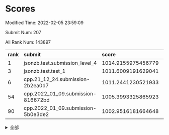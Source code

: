 # Scores

Modified Time: 2022-02-05 23:59:09

Submit Num: 207

All Rank Num: 143897

| rank |               submit               |       score        |       sigma        | pk_num |
| :--- | :--------------------------------- | :----------------- | :----------------- | :----- |
| 1    | jsonzb.test.submission_level_4     | 1014.9155975456779 | 0.8611859673741827 | 2776   |
| 3    | jsonzb.test.test_1                 | 1011.6009191629041 | 0.7870756968038568 | 2780   |
| 6    | cpp.21_12_24.submission-2b2ea0d7   | 1011.2441230521933 | 0.7501896183401128 | 2779   |
| 54   | cpp.2022_01_09.submission-816672bd | 1005.3993325865923 | 0.7237054557620853 | 2782   |
| 90   | cpp.2022_01_09.submission-5b0e3de2 | 1002.9516181664648 | 0.7020600444270565 | 2783   |


<details>
<summary>全部</summary>

| rank |                 submit                 |       score        |       sigma        | pk_num |
| :--- | :------------------------------------- | :----------------- | :----------------- | :----- |
| 1    | jsonzb.test.submission_level_4         | 1014.9155975456779 | 0.8611859673741827 | 2776   |
| 2    | gobigger.level_3.submission_level_3_48 | 1011.7147757449435 | 0.7775710984672897 | 2781   |
| 3    | jsonzb.test.test_1                     | 1011.6009191629041 | 0.7870756968038568 | 2780   |
| 4    | gobigger.level_3.submission_level_3_45 | 1011.5591417771601 | 0.794303009251549  | 2782   |
| 5    | gobigger.level_3.submission_level_3_42 | 1011.3280868327263 | 0.7775638958984211 | 2779   |
| 6    | cpp.21_12_24.submission-2b2ea0d7       | 1011.2441230521933 | 0.7501896183401128 | 2779   |
| 7    | gobigger.level_3.submission_level_3_39 | 1011.206371038845  | 0.7604767616114536 | 2778   |
| 8    | gobigger.level_3.submission_level_3_4  | 1011.1851137780166 | 0.7680550967239597 | 2778   |
| 9    | gobigger.level_3.submission_level_3_43 | 1011.153588848892  | 0.7945895856484435 | 2783   |
| 10   | gobigger.level_3.submission_level_3_14 | 1011.1030877216309 | 0.7844244537157019 | 2777   |
| 11   | gobigger.level_3.submission_level_3_28 | 1011.0968763726394 | 0.7615697197194469 | 2781   |
| 12   | gobigger.level_3.submission_level_3_40 | 1010.9991169253441 | 0.7688932947858298 | 2779   |
| 13   | gobigger.level_3.submission_level_3_2  | 1010.8886179877826 | 0.7654061107554763 | 2782   |
| 14   | gobigger.level_3.submission_level_3_25 | 1010.8112090709745 | 0.7629377767182917 | 2781   |
| 15   | gobigger.level_3.submission_level_3_21 | 1010.8045634336852 | 0.7612925225038611 | 2782   |
| 16   | gobigger.level_3.submission_level_3_36 | 1010.780044444067  | 0.7777230118358214 | 2786   |
| 17   | gobigger.level_3.submission_level_3_35 | 1010.5890439258056 | 0.7762106361405744 | 2780   |
| 18   | gobigger.level_3.submission_level_3_12 | 1010.5432611146341 | 0.7675963415338103 | 2778   |
| 19   | gobigger.level_3.submission_level_3_46 | 1010.5311650183204 | 0.7815678030385711 | 2779   |
| 20   | gobigger.level_3.submission_level_3_44 | 1010.3124799583799 | 0.7711695521881166 | 2777   |
| 21   | gobigger.level_3.submission_level_3_34 | 1010.2474208926194 | 0.7540646735160793 | 2784   |
| 22   | gobigger.level_3.submission_level_3_6  | 1010.2301222298324 | 0.7500957019194225 | 2778   |
| 23   | gobigger.level_3.submission_level_3_49 | 1010.2248009871844 | 0.7501746205658357 | 2783   |
| 24   | gobigger.level_3.submission_level_3_0  | 1010.091519217103  | 0.7562665825672703 | 2781   |
| 25   | gobigger.level_3.submission_level_3_10 | 1009.7706793575978 | 0.7619374794368252 | 2779   |
| 26   | gobigger.level_3.submission_level_3_5  | 1009.7642833885759 | 0.7602565999997772 | 2779   |
| 27   | gobigger.level_3.submission_level_3_1  | 1009.7308464397005 | 0.7525100581596323 | 2783   |
| 28   | gobigger.level_3.submission_level_3_38 | 1009.7304580211055 | 0.7542523963273813 | 2777   |
| 29   | gobigger.level_3.submission_level_3_17 | 1009.5479781783939 | 0.7405153555623859 | 2778   |
| 30   | gobigger.level_3.submission_level_3_30 | 1009.467484870535  | 0.7595539036723696 | 2777   |
| 31   | gobigger.level_3.submission_level_3_22 | 1009.4435061490964 | 0.7758147473951643 | 2775   |
| 32   | gobigger.level_3.submission_level_3_3  | 1009.4116520750271 | 0.724343964154719  | 2783   |
| 33   | gobigger.level_3.submission_level_3_18 | 1009.3828181848766 | 0.7913667843666488 | 2786   |
| 34   | gobigger.level_3.submission_level_3_20 | 1009.3815940757795 | 0.7620408457101389 | 2785   |
| 35   | gobigger.level_3.submission_level_3_33 | 1009.3165557211082 | 0.7702225878423775 | 2779   |
| 36   | gobigger.level_3.submission_level_3_8  | 1009.2956585045932 | 0.74259358936753   | 2780   |
| 37   | gobigger.level_3.submission_level_3_37 | 1009.2083104837895 | 0.7523474022987687 | 2781   |
| 38   | gobigger.level_3.submission_level_3_13 | 1009.1960802236713 | 0.7423580852010787 | 2780   |
| 39   | gobigger.level_3.submission_level_3_15 | 1009.1657369926127 | 0.7465498864451292 | 2783   |
| 40   | gobigger.level_3.submission_level_3_23 | 1009.079013963116  | 0.7498069285490608 | 2777   |
| 41   | gobigger.level_3.submission_level_3_41 | 1009.064302865004  | 0.7497885198291063 | 2777   |
| 42   | gobigger.level_3.submission_level_3_16 | 1008.9413462410467 | 0.7530786447581275 | 2776   |
| 43   | gobigger.level_3.submission_level_3_19 | 1008.9266354369375 | 0.7358658719166673 | 2778   |
| 44   | gobigger.level_3.submission_level_3_47 | 1008.845001351824  | 0.7487384468095515 | 2779   |
| 45   | gobigger.level_3.submission_level_3_24 | 1008.8293775592692 | 0.7492301690873231 | 2781   |
| 46   | gobigger.level_3.submission_level_3_9  | 1008.7829120846596 | 0.732981331172352  | 2782   |
| 47   | gobigger.level_3.submission_level_3_11 | 1008.7395208716885 | 0.7342367050160791 | 2781   |
| 48   | gobigger.level_3.submission_level_3_27 | 1008.5974785093457 | 0.7468635958126397 | 2780   |
| 49   | gobigger.level_3.submission_level_3_32 | 1008.5488279802059 | 0.7359953546266115 | 2782   |
| 50   | gobigger.level_3.submission_level_3_7  | 1008.3474209894068 | 0.7280518531365252 | 2782   |
| 51   | gobigger.level_3.submission_level_3_29 | 1008.2524868145276 | 0.7412913743837265 | 2782   |
| 52   | gobigger.level_3.submission_level_3_26 | 1008.1164661339017 | 0.7341334877135726 | 2782   |
| 53   | gobigger.level_3.submission_level_3_31 | 1007.7527946641974 | 0.7598445655067317 | 2783   |
| 54   | cpp.2022_01_09.submission-816672bd     | 1005.3993325865923 | 0.7237054557620853 | 2782   |
| 55   | gobigger.level_1.submission_level_1_44 | 1005.0072094007721 | 0.7158769835207613 | 2780   |
| 56   | gobigger.level_1.submission_level_1_12 | 1004.9564994622236 | 0.7138437047600503 | 2777   |
| 57   | gobigger.level_1.submission_level_1_9  | 1004.8330883227381 | 0.7239823129047567 | 2778   |
| 58   | gobigger.level_1.submission_level_1_22 | 1004.7648656440405 | 0.7271502615838585 | 2783   |
| 59   | gobigger.level_1.submission_level_1_2  | 1004.4094057110808 | 0.7276519236795913 | 2781   |
| 60   | gobigger.level_1.submission_level_1_14 | 1004.3457661558774 | 0.7233593221425771 | 2778   |
| 61   | gobigger.level_1.submission_level_1_8  | 1004.3182810390978 | 0.7130808271816395 | 2784   |
| 62   | gobigger.level_1.submission_level_1_15 | 1004.1407287232687 | 0.7030170703880285 | 2783   |
| 63   | gobigger.level_1.submission_level_1_1  | 1004.0876142554122 | 0.7227892800850015 | 2780   |
| 64   | gobigger.level_1.submission_level_1_31 | 1003.8899783164783 | 0.7089607977152108 | 2783   |
| 65   | gobigger.level_1.submission_level_1_33 | 1003.8273001397863 | 0.719674781190515  | 2780   |
| 66   | gobigger.level_1.submission_level_1_43 | 1003.793236256122  | 0.7197060004302637 | 2783   |
| 67   | gobigger.level_1.submission_level_1_26 | 1003.7468119473102 | 0.7148901665048993 | 2782   |
| 68   | gobigger.level_1.submission_level_1_17 | 1003.6878356474439 | 0.7212822573404174 | 2781   |
| 69   | gobigger.level_1.submission_level_1_35 | 1003.5772887621481 | 0.7258455793180554 | 2780   |
| 70   | gobigger.level_1.submission_level_1_29 | 1003.5245234395459 | 0.711870566000761  | 2781   |
| 71   | gobigger.level_1.submission_level_1_42 | 1003.5096673432862 | 0.7193489959590172 | 2781   |
| 72   | gobigger.level_1.submission_level_1_7  | 1003.4837088405056 | 0.713878526648359  | 2784   |
| 73   | gobigger.level_1.submission_level_1_6  | 1003.4808649427214 | 0.7092210969535437 | 2781   |
| 74   | gobigger.level_1.submission_level_1_32 | 1003.4582031517679 | 0.7176490060654915 | 2782   |
| 75   | gobigger.level_1.submission_level_1_3  | 1003.4473885043033 | 0.7098293996491448 | 2784   |
| 76   | gobigger.level_1.submission_level_1_47 | 1003.4363834528903 | 0.7127617914451712 | 2776   |
| 77   | gobigger.level_1.submission_level_1_38 | 1003.353910015168  | 0.721821633526619  | 2782   |
| 78   | gobigger.level_1.submission_level_1_18 | 1003.2942603425073 | 0.7070164422776111 | 2785   |
| 79   | gobigger.level_1.submission_level_1_5  | 1003.2907263635927 | 0.7183661600760936 | 2779   |
| 80   | gobigger.level_1.submission_level_1_37 | 1003.280581522589  | 0.7132629810845217 | 2779   |
| 81   | gobigger.level_1.submission_level_1_27 | 1003.2711825805077 | 0.7104690455408093 | 2783   |
| 82   | gobigger.level_1.submission_level_1_40 | 1003.2700869591896 | 0.7145939232250003 | 2779   |
| 83   | gobigger.level_1.submission_level_1_11 | 1003.2647903402177 | 0.7220802187903771 | 2781   |
| 84   | gobigger.level_1.submission_level_1_41 | 1003.2578715223552 | 0.7160046781959527 | 2781   |
| 85   | gobigger.level_1.submission_level_1_21 | 1003.2418536044642 | 0.715315030188987  | 2779   |
| 86   | gobigger.level_1.submission_level_1_49 | 1003.188750278148  | 0.7289545168846862 | 2780   |
| 87   | gobigger.level_1.submission_level_1_13 | 1003.158246555065  | 0.7124923731272845 | 2781   |
| 88   | gobigger.level_1.submission_level_1_39 | 1003.1567912809758 | 0.7153431273727796 | 2783   |
| 89   | gobigger.level_1.submission_level_1_28 | 1002.9781811577765 | 0.7183829863722336 | 2780   |
| 90   | cpp.2022_01_09.submission-5b0e3de2     | 1002.9516181664648 | 0.7020600444270565 | 2783   |
| 91   | gobigger.level_1.submission_level_1_4  | 1002.8937148334669 | 0.7189342382262461 | 2783   |
| 92   | gobigger.level_1.submission_level_1_45 | 1002.8694951471264 | 0.7134987868183292 | 2783   |
| 93   | gobigger.level_1.submission_level_1_34 | 1002.7789843440712 | 0.7136539850476721 | 2776   |
| 94   | gobigger.level_1.submission_level_1_24 | 1002.7263104334722 | 0.721277353633797  | 2778   |
| 95   | gobigger.level_1.submission_level_1_30 | 1002.6223620077075 | 0.724306165071152  | 2779   |
| 96   | gobigger.level_1.submission_level_1_16 | 1002.6107698908764 | 0.7115750078260644 | 2781   |
| 97   | gobigger.level_1.submission_level_1_23 | 1002.5226831901379 | 0.7174176250905097 | 2779   |
| 98   | gobigger.level_1.submission_level_1_25 | 1002.489656018217  | 0.7092384871454158 | 2779   |
| 99   | gobigger.level_1.submission_level_1_46 | 1002.4766236108782 | 0.7116414264093321 | 2781   |
| 100  | gobigger.level_1.submission_level_1_10 | 1002.4567872254274 | 0.7180118108494782 | 2782   |
| 101  | gobigger.level_1.submission_level_1_0  | 1002.2065227493757 | 0.7176302697353018 | 2772   |
| 102  | gobigger.level_1.submission_level_1_36 | 1002.081037569508  | 0.7073121644750999 | 2786   |
| 103  | gobigger.level_1.submission_level_1_48 | 1001.9620115120036 | 0.710468601334791  | 2782   |
| 104  | gobigger.level_1.submission_level_1_20 | 1001.5991353176106 | 0.7108089295557602 | 2780   |
| 105  | gobigger.level_1.submission_level_1_19 | 1001.517580993691  | 0.7122962222062307 | 2776   |
| 106  | gobigger.random.submission_random_25   | 997.0098060584028  | 0.7042546009836287 | 2782   |
| 107  | gobigger.random.submission_random_37   | 996.9742758275069  | 0.7066960215386976 | 2780   |
| 108  | gobigger.random.submission_random_23   | 996.9465323671367  | 0.7116538867651038 | 2779   |
| 109  | gobigger.random.submission_random_6    | 996.7224148361308  | 0.716769276594332  | 2778   |
| 110  | gobigger.random.submission_random_30   | 996.7192571195088  | 0.6980819048061    | 2776   |
| 111  | gobigger.random.submission_random_9    | 996.6555237017672  | 0.7061574048548914 | 2778   |
| 112  | gobigger.random.submission_random_46   | 996.593866675674   | 0.7278106667270209 | 2781   |
| 113  | gobigger.random.submission_random_15   | 996.4711886658916  | 0.6999124175808246 | 2783   |
| 114  | gobigger.random.submission_random_7    | 996.4521580923505  | 0.7129156163704928 | 2781   |
| 115  | gobigger.random.submission_random_17   | 996.4167991101527  | 0.7163185163688981 | 2779   |
| 116  | gobigger.random.submission_random_18   | 996.395118805131   | 0.7227106884760558 | 2780   |
| 117  | gobigger.random.submission_random_48   | 996.3616644991289  | 0.7069677722371392 | 2783   |
| 118  | gobigger.random.submission_random_0    | 996.3516919810954  | 0.7053547895470119 | 2783   |
| 119  | gobigger.random.submission_random_16   | 996.2763532374616  | 0.7342037053675546 | 2783   |
| 120  | gobigger.random.submission_random_42   | 996.2374885070143  | 0.7133549512774827 | 2777   |
| 121  | gobigger.random.submission_random_47   | 996.2233904039468  | 0.7155758867348296 | 2782   |
| 122  | gobigger.random.submission_random_28   | 996.1821376785452  | 0.7068848924212852 | 2777   |
| 123  | gobigger.random.submission_random_41   | 996.1064391672963  | 0.718841738159701  | 2781   |
| 124  | gobigger.random.submission_random_40   | 996.0793740557988  | 0.7126141572007599 | 2779   |
| 125  | gobigger.random.submission_random_26   | 996.0643184826432  | 0.7119830488658832 | 2780   |
| 126  | gobigger.random.submission_random_8    | 996.0551747523248  | 0.7151982483421309 | 2776   |
| 127  | gobigger.random.submission_random_32   | 996.0291971912878  | 0.7018459702685103 | 2777   |
| 128  | gobigger.random.submission_random_1    | 996.0100457688553  | 0.7053624520223697 | 2776   |
| 129  | gobigger.random.submission_random_27   | 996.0003107505332  | 0.7090511391059889 | 2782   |
| 130  | gobigger.random.submission_random_36   | 995.9806660758685  | 0.7118407324320152 | 2772   |
| 131  | gobigger.random.submission_random_24   | 995.9000805038918  | 0.7245241023610627 | 2775   |
| 132  | gobigger.random.submission_random_29   | 995.863968361965   | 0.7174351631640005 | 2780   |
| 133  | gobigger.random.submission_random_14   | 995.8546583276566  | 0.7296649425287125 | 2780   |
| 134  | gobigger.random.submission_random_35   | 995.840841837059   | 0.7010759639805276 | 2785   |
| 135  | gobigger.random.submission_random_38   | 995.8039953595658  | 0.7014858329079746 | 2784   |
| 136  | gobigger.random.submission_random_22   | 995.6928735655407  | 0.6999780696020621 | 2780   |
| 137  | gobigger.random.submission_random_20   | 995.6599855721571  | 0.6924506013874928 | 2781   |
| 138  | gobigger.random.submission_random_19   | 995.5989645075093  | 0.7103462238818349 | 2784   |
| 139  | gobigger.random.submission_random_34   | 995.584778278896   | 0.7197283254969641 | 2782   |
| 140  | gobigger.random.submission_random_39   | 995.5810936905355  | 0.7131995260434437 | 2783   |
| 141  | gobigger.random.submission_random_33   | 995.5642768975191  | 0.699315116489318  | 2777   |
| 142  | gobigger.random.submission_random_45   | 995.5338423126175  | 0.7215455826784136 | 2780   |
| 143  | gobigger.random.submission_random_2    | 995.5197528496391  | 0.7168924110603264 | 2781   |
| 144  | gobigger.random.submission_random_3    | 995.4797822692202  | 0.7115075674477669 | 2783   |
| 145  | gobigger.random.submission_random_11   | 995.319045028411   | 0.7185623117219725 | 2783   |
| 146  | gobigger.random.submission_random_21   | 995.2958270927352  | 0.7195265123994808 | 2779   |
| 147  | gobigger.random.submission_random_49   | 995.1156290448741  | 0.7003697378412993 | 2783   |
| 148  | gobigger.random.submission_random_5    | 995.1112836311344  | 0.7134323143649887 | 2783   |
| 149  | gobigger.random.submission_random_43   | 995.0986682023383  | 0.7228611384867027 | 2783   |
| 150  | gobigger.random.submission_random_10   | 995.0902324088584  | 0.7084945662815699 | 2785   |
| 151  | gobigger.random.submission_random_13   | 995.0802579051359  | 0.7061009412427734 | 2783   |
| 152  | gobigger.random.submission_random_4    | 995.0743971758284  | 0.6996841076186565 | 2779   |
| 153  | gobigger.random.submission_random_44   | 995.0139000359569  | 0.7159848871836286 | 2785   |
| 154  | gobigger.random.submission_random_12   | 994.9832650558188  | 0.7077679058335826 | 2779   |
| 155  | gobigger.random.submission_random_31   | 994.8141640448614  | 0.7125758085545786 | 2783   |
| 156  | gobigger.level_2.submission_level_2_46 | 994.3009145912195  | 0.7189931112133914 | 2781   |
| 157  | gobigger.level_2.submission_level_2_35 | 993.8846826654374  | 0.7335448520378399 | 2785   |
| 158  | gobigger.level_2.submission_level_2_27 | 993.6987649721927  | 0.744735695474215  | 2784   |
| 159  | gobigger.level_2.submission_level_2_23 | 993.376353064213   | 0.7290414789752312 | 2779   |
| 160  | gobigger.level_2.submission_level_2_38 | 993.3170230041295  | 0.7389671732737962 | 2783   |
| 161  | gobigger.level_2.submission_level_2_14 | 993.3152113826324  | 0.7305557225993646 | 2783   |
| 162  | gobigger.level_2.submission_level_2_24 | 993.2275138476136  | 0.7438283971965064 | 2782   |
| 163  | gobigger.level_2.submission_level_2_36 | 993.224078562706   | 0.733682608789664  | 2779   |
| 164  | gobigger.level_2.submission_level_2_22 | 993.0296701445524  | 0.7449686065888156 | 2782   |
| 165  | gobigger.level_2.submission_level_2_45 | 993.0132079325726  | 0.7251134635486128 | 2783   |
| 166  | gobigger.level_2.submission_level_2_17 | 992.9979804534274  | 0.7358054915508033 | 2780   |
| 167  | gobigger.level_2.submission_level_2_21 | 992.7258619206     | 0.7415315823002657 | 2780   |
| 168  | gobigger.level_2.submission_level_2_41 | 992.6905662395699  | 0.7427539411077471 | 2782   |
| 169  | gobigger.level_2.submission_level_2_1  | 992.573402561842   | 0.7207407356634434 | 2785   |
| 170  | gobigger.level_2.submission_level_2_34 | 992.5135899803801  | 0.7337194205706973 | 2786   |
| 171  | gobigger.level_2.submission_level_2_16 | 992.5012724498457  | 0.7372847309326236 | 2782   |
| 172  | gobigger.level_2.submission_level_2_49 | 992.4930390892159  | 0.7343609473476328 | 2780   |
| 173  | gobigger.level_2.submission_level_2_19 | 992.4893620323576  | 0.7518696196249167 | 2774   |
| 174  | gobigger.level_2.submission_level_2_37 | 992.4668075032773  | 0.757848058185856  | 2783   |
| 175  | gobigger.level_2.submission_level_2_25 | 992.4336046675596  | 0.7500730680044596 | 2779   |
| 176  | gobigger.level_2.submission_level_2_30 | 992.4232098405439  | 0.7392681681879257 | 2779   |
| 177  | gobigger.level_2.submission_level_2_48 | 992.2669815888049  | 0.732108948311331  | 2781   |
| 178  | gobigger.level_2.submission_level_2_43 | 992.2615760426625  | 0.7502419107022015 | 2776   |
| 179  | gobigger.level_2.submission_level_2_13 | 992.2154383483731  | 0.7471540067416482 | 2782   |
| 180  | gobigger.level_2.submission_level_2_33 | 992.2119457097775  | 0.7434967972216264 | 2783   |
| 181  | gobigger.level_2.submission_level_2_40 | 992.2099200408613  | 0.733354916133969  | 2779   |
| 182  | gobigger.level_2.submission_level_2_2  | 992.1942597911236  | 0.7568680507614949 | 2781   |
| 183  | gobigger.level_2.submission_level_2_9  | 992.1780760482329  | 0.7275633926961861 | 2783   |
| 184  | gobigger.level_2.submission_level_2_6  | 992.1734114112743  | 0.7371326478653454 | 2775   |
| 185  | gobigger.level_2.submission_level_2_39 | 992.159726139966   | 0.7638660148221879 | 2782   |
| 186  | gobigger.level_2.submission_level_2_42 | 992.1454596539487  | 0.7364869759986986 | 2782   |
| 187  | gobigger.level_2.submission_level_2_10 | 992.0203188947829  | 0.7411691584938117 | 2777   |
| 188  | gobigger.level_2.submission_level_2_44 | 992.0158285094454  | 0.7294252208014013 | 2786   |
| 189  | gobigger.level_2.submission_level_2_7  | 992.0005245646613  | 0.7463470559607753 | 2778   |
| 190  | gobigger.level_2.submission_level_2_26 | 991.9769347101103  | 0.7421135230854781 | 2780   |
| 191  | gobigger.level_2.submission_level_2_11 | 991.8516488359206  | 0.73644384387497   | 2775   |
| 192  | gobigger.level_2.submission_level_2_18 | 991.795833475733   | 0.7557318632507953 | 2787   |
| 193  | gobigger.level_2.submission_level_2_12 | 991.7625187376972  | 0.7456290217850375 | 2783   |
| 194  | gobigger.level_2.submission_level_2_4  | 991.7489438211894  | 0.7557785384715388 | 2774   |
| 195  | gobigger.level_2.submission_level_2_31 | 991.7298132765075  | 0.7392693104812753 | 2785   |
| 196  | gobigger.level_2.submission_level_2_8  | 991.4128786453447  | 0.7644134313422629 | 2782   |
| 197  | gobigger.level_2.submission_level_2_15 | 991.1188122040246  | 0.7763754924409104 | 2786   |
| 198  | gobigger.level_2.submission_level_2_0  | 991.0468291160074  | 0.7525183819832477 | 2784   |
| 199  | gobigger.level_2.submission_level_2_28 | 990.8937804751049  | 0.755623872144145  | 2784   |
| 200  | gobigger.level_2.submission_level_2_3  | 990.872905822009   | 0.7671712294546339 | 2784   |
| 201  | gobigger.level_2.submission_level_2_20 | 990.834206925714   | 0.7416567963808758 | 2780   |
| 202  | gobigger.level_2.submission_level_2_29 | 990.7701831826446  | 0.7606386448223539 | 2786   |
| 203  | gobigger.level_2.submission_level_2_32 | 990.6317093095196  | 0.7811465412056008 | 2779   |
| 204  | gobigger.level_2.submission_level_2_47 | 990.4738576775345  | 0.7683991551307767 | 2781   |
| 205  | gobigger.level_2.submission_level_2_5  | 990.2013580237651  | 0.7767485175964075 | 2779   |
| 206  | gobigger.none.submission_none_0        | 976.9002953652929  | 1.4100580439157953 | 2779   |
| 207  | gobigger.none.submission_none_1        | 974.1952307326324  | 1.565561619777579  | 2775   |

</details>